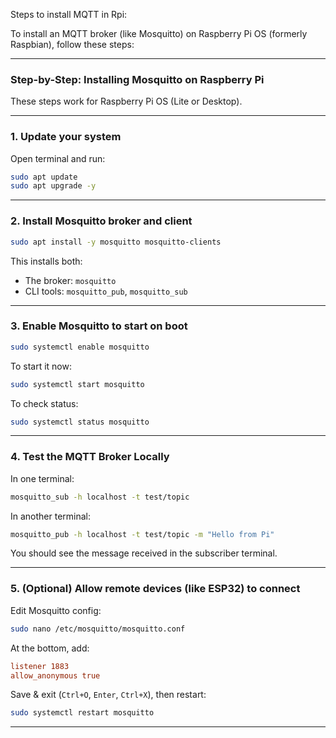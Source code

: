 Steps to install MQTT in Rpi:

To install an MQTT broker (like Mosquitto) on Raspberry Pi OS (formerly Raspbian), follow these steps:

---

### Step-by-Step: Installing Mosquitto on Raspberry Pi

 These steps work for Raspberry Pi OS (Lite or Desktop).

---

### 1. Update your system

Open terminal and run:

```bash
sudo apt update
sudo apt upgrade -y
```

---

### 2. Install Mosquitto broker and client

```bash
sudo apt install -y mosquitto mosquitto-clients
```

This installs both:

* The broker: `mosquitto`
* CLI tools: `mosquitto_pub`, `mosquitto_sub`

---

### 3. Enable Mosquitto to start on boot

```bash
sudo systemctl enable mosquitto
```

To start it now:

```bash
sudo systemctl start mosquitto
```

To check status:

```bash
sudo systemctl status mosquitto
```

---

### 4. Test the MQTT Broker Locally

In one terminal:

```bash
mosquitto_sub -h localhost -t test/topic
```

In another terminal:

```bash
mosquitto_pub -h localhost -t test/topic -m "Hello from Pi"
```

You should see the message received in the subscriber terminal.

---

### 5. (Optional) Allow remote devices (like ESP32) to connect

Edit Mosquitto config:

```bash
sudo nano /etc/mosquitto/mosquitto.conf
```

At the bottom, add:

```conf
listener 1883
allow_anonymous true
```

Save & exit (`Ctrl+O`, `Enter`, `Ctrl+X`), then restart:

```bash
sudo systemctl restart mosquitto
```

---
